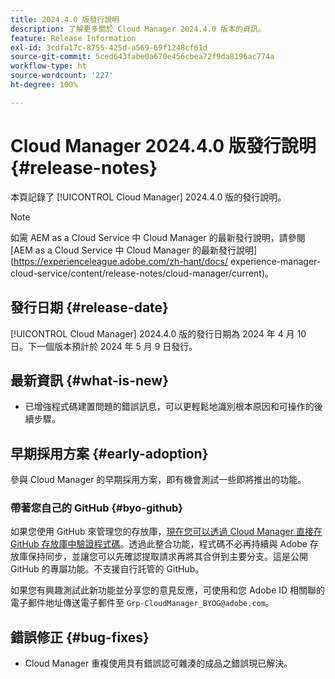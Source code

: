```yaml
---
title: 2024.4.0 版發行說明
description: 了解更多關於 Cloud Manager 2024.4.0 版本的資訊。
feature: Release Information
exl-id: 3cdfa17c-8755-425d-a569-69f1248cf61d
source-git-commit: 5ced643fabe0a670e456cbea72f9da8196ac774a
workflow-type: ht
source-wordcount: '227'
ht-degree: 100%

---
```


# Cloud Manager 2024.4.0 版發行說明 {#release-notes}

本頁記錄了 [!UICONTROL Cloud Manager] 2024.4.0 版的發行說明。

>[!NOTE]
>
>如需 AEM as a Cloud Service 中 Cloud Manager 的最新發行說明，請參閱 [AEM as a Cloud Service 中 Cloud Manager 的最新發行說明](https://experienceleague.adobe.com/zh-hant/docs/ experience-manager-cloud-service/content/release-notes/cloud-manager/current)。

## 發行日期 {#release-date}

[!UICONTROL Cloud Manager] 2024.4.0 版的發行日期為 2024 年 4 月 10 日。下一個版本預計於 2024 年 5 月 9 日發行。

## 最新資訊 {#what-is-new}

* 已增強程式碼建置問題的錯誤訊息，可以更輕鬆地識別根本原因和可操作的後續步驟。

## 早期採用方案 {#early-adoption}

參與 Cloud Manager 的早期採用方案，即有機會測試一些即將推出的功能。

### 帶著您自己的 GitHub {#byo-github}

如果您使用 GitHub 來管理您的存放庫，[現在您可以透過 Cloud Manager 直接在 GitHub 存放庫中驗證程式碼](/help/managing-code/private-repositories.md)。透過此整合功能，程式碼不必再持續與 Adobe 存放庫保持同步，並讓您可以先確認提取請求再將其合併到主要分支。這是公開 GitHub 的專屬功能。不支援自行託管的 GitHub。

如果您有興趣測試此新功能並分享您的意見反應，可使用和您 Adobe ID 相關聯的電子郵件地址傳送電子郵件至 `Grp-CloudManager_BYOG@adobe.com`。

## 錯誤修正 {#bug-fixes}

* Cloud Manager 重複使用具有錯誤認可雜湊的成品之錯誤現已解決。
